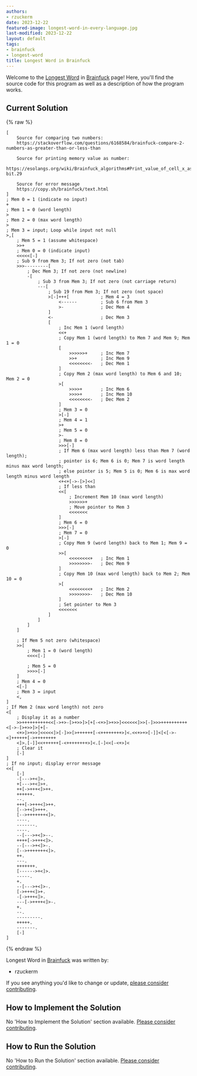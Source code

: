 ```yaml
---
authors:
- rzuckerm
date: 2023-12-22
featured-image: longest-word-in-every-language.jpg
last-modified: 2023-12-22
layout: default
tags:
- brainfuck
- longest-word
title: Longest Word in Brainfuck
---
```


Welcome to the [Longest Word](https://sampleprograms.io/projects/longest-word) in [Brainfuck](https://sampleprograms.io/languages/brainfuck) page! Here, you'll find the source code for this program as well as a description of how the program works.

## Current Solution

{% raw %}

```brainfuck
[
    Source for comparing two numbers:
    https://stackoverflow.com/questions/6168584/brainfuck-compare-2-numbers-as-greater-than-or-less-than

    Source for printing memory value as number:
    https://esolangs.org/wiki/Brainfuck_algorithms#Print_value_of_cell_x_as_number_.288-bit.29

    Source for error message
    https://copy.sh/brainfuck/text.html
]
; Mem 0 = 1 (indicate no input)
+
; Mem 1 = 0 (word length)
>
; Mem 2 = 0 (max word length)
>
; Mem 3 = input; Loop while input not null
>,[
    ; Mem 5 = 1 (assume whitespace)
    >>+
    ; Mem 0 = 0 (indicate input)
    <<<<<[-]
    ; Sub 9 from Mem 3; If not zero (not tab)
    >>>---------[
        ; Dec Mem 3; If not zero (not newline)
        -[
            ; Sub 3 from Mem 3; If not zero (not carriage return)
            ---[
                ; Sub 19 from Mem 3; If not zero (not space)
                >[-]+++[            ; Mem 4 = 3
                    <------         ; Sub 6 from Mem 3
                    >-              ; Dec Mem 4
                ]
                <-                  ; Dec Mem 3
                [
                    ; Inc Mem 1 (word length)
                    <<+
                    ; Copy Mem 1 (word length) to Mem 7 and Mem 9; Mem 1 = 0
                    [
                        >>>>>>+     ; Inc Mem 7
                        >>+         ; Inc Mem 9
                        <<<<<<<<-   ; Dec Mem 1
                    ]
                    ; Copy Mem 2 (max word length) to Mem 6 and 10; Mem 2 = 0
                    >[
                        >>>>+       ; Inc Mem 6
                        >>>>+       ; Inc Mem 10
                        <<<<<<<<-   ; Dec Mem 2
                    ]
                    ; Mem 3 = 0
                    >[-]
                    ; Mem 4 = 1
                    >+
                    ; Mem 5 = 0
                    >-
                    ; Mem 8 = 0
                    >>>[-]
                    ; If Mem 6 (max word length) less than Mem 7 (word length);
                    ; pointer is 6; Mem 6 is 0; Mem 7 is word length minus max word length;
                    ; else pointer is 5; Mem 5 is 0; Mem 6 is max word length minus word length
                    <+<+[->-[>]<<]
                    ; If less than
                    <<[
                        ; Increment Mem 10 (max word length)
                        >>>>>>+
                        ; Move pointer to Mem 3
                        <<<<<<<
                    ]
                    ; Mem 6 = 0
                    >>>[-]
                    ; Mem 7 = 0
                    >[-]
                    ; Copy Mem 9 (word length) back to Mem 1; Mem 9 = 0
                    >>[
                        <<<<<<<<+   ; Inc Mem 1
                        >>>>>>>>-   ; Dec Mem 9
                    ]
                    ; Copy Mem 10 (max word length) back to Mem 2; Mem 10 = 0
                    >[
                        <<<<<<<<+   ; Inc Mem 2
                        >>>>>>>>-   ; Dec Mem 10
                    ]
                    ; Set pointer to Mem 3
                    <<<<<<<
                ]
            ]
        ]
    ]

    ; If Mem 5 not zero (whitespace)
    >>[
        ; Mem 1 = 0 (word length)
        <<<<[-]

        ; Mem 5 = 0
        >>>>[-]
    ]
    ; Mem 4 = 0
    <[-]
    ; Mem 3 = input
    <,
]
; If Mem 2 (max word length) not zero
<[
    ; Display it as a number
    >>++++++++++<<[->+>-[>+>>]>[+[-<+>]>+>>]<<<<<<]>>[-]>>>++++++++++<[->-[>+>>]>[+[-
    <+>]>+>>]<<<<<]>[-]>>[>++++++[-<++++++++>]<.<<+>+>[-]]<[<[->-<]++++++[->++++++++
    <]>.[-]]<<++++++[-<++++++++>]<.[-]<<[-<+>]<
    ; Clear it
    [-]
]
; If no input; display error message
<<[
    [-]
    -[--->+<]>.
    +[--->+<]>+.
    ++[->+++<]>++.
    ++++++.
    --.
    +++[->+++<]>++.
    [-->+<]>+++.
    [-->+++++++<]>.
    ----.
    -------.
    ----.
    --[--->+<]>--.
    ++++[->+++<]>.
    --[--->+<]>-.
    [-->+++++++<]>.
    ++.
    ---.
    +++++++.
    [------>+<]>.
    -----.
    +.
    --[--->+<]>-.
    [->+++<]>+.
    -[->+++<]>.
    ---[->++++<]>-.
    +.
    --.
    ---------.
    +++++.
    -------.
    [-]
]

```

{% endraw %}

Longest Word in [Brainfuck](https://sampleprograms.io/languages/brainfuck) was written by:

- rzuckerm

If you see anything you'd like to change or update, [please consider contributing](https://github.com/TheRenegadeCoder/sample-programs).

## How to Implement the Solution

No 'How to Implement the Solution' section available. [Please consider contributing](https://github.com/TheRenegadeCoder/sample-programs-website).

## How to Run the Solution

No 'How to Run the Solution' section available. [Please consider contributing](https://github.com/TheRenegadeCoder/sample-programs-website).